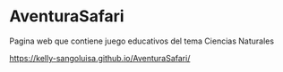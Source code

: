 # AventuraSafari
Pagina web que contiene juego educativos del tema Ciencias Naturales 

https://kelly-sangoluisa.github.io/AventuraSafari/
